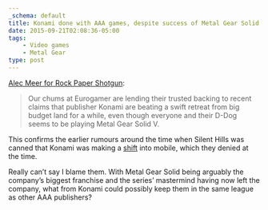 ```yaml
---
_schema: default
title: Konami done with AAA games, despite success of Metal Gear Solid V
date: 2015-09-21T02:08:36-05:00
tags:
    - Video games
    - Metal Gear
type: post
---
```

[Alec Meer for Rock Paper Shotgun](https://www.rockpapershotgun.com/2015/09/18/mgs-vi):

> Our chums at Eurogamer are lending their trusted backing to recent claims that publisher Konami are beating a swift retreat from big budget land for a while, even though everyone and their D-Dog seems to be playing Metal Gear Solid V.

This confirms the earlier rumours around the time when Silent Hills was canned that Konami was making a [shift](http://www.neogaf.com/forum/showthread.php?t=1046059) into mobile, which they denied at the time.

Really can’t say I blame them. With Metal Gear Solid being arguably the company’s biggest franchise and the series’ mastermind having now left the company, what from Konami could possibly keep them in the same league as other AAA publishers?
